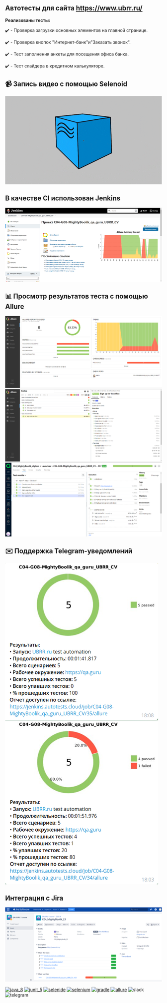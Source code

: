 ## Автотесты для сайта https://www.ubrr.ru/
**Реализованы тесты:**

:heavy_check_mark: - Проверка загрузки основных элементов на главной странице.

:heavy_check_mark: - Проверка кнопок "Интернет-банк"и"Заказать звонок".

:heavy_check_mark: - Тест заполнения анкеты для посещения офиса банка.

:heavy_check_mark: - Тест слайдера в кредитном калькуляторе.


## :video_camera: Запись видео с помощью Selenoid

![alt text](https://github.com/MightyBoolik/UBRR_CV/blob/0b58886d7af44c4196ea8f4a1ab0f5bb6552d4fb/files/Allure_ubrr.gif "**Видео теста**")
## В качестве CI использован Jenkins
![alt text](files/Screenshot_3.png "Jenkins")

## :bar_chart: Просмотр результатов теста с помощью Allure

![alt text](files/Allure_ubrr.png "Allure")
![alt text](files/Aluure1_ubrr.png "Allure")
![alt text](files/allure2_Ubrr.png "Allure")


## :envelope: Поддержка Telegram-уведомлений

![alt text](files/Screenshot_1.png "Allure")
![alt text](files/Screenshot_2.png "Allure")
## Интеграция с Jira
![alt text](files/Screenshot_4.png "Jira")

[<img src="https://github.com/SmileySpb/AutomationProject/blob/main/github/java.png" alt="java_8" width="80" height="80"/>](https://www.oracle.com/ru/java/technologies/javase-jre8-downloads.html)
[<img src="https://github.com/SmileySpb/AutomationProject/blob/main/github/junit_5.png" alt="junit_5" width="80" height="80"/>](https://junit.org/junit5/)
[<img src="https://github.com/SmileySpb/AutomationProject/blob/main/github/selenide.png" alt="selenide" width="80" height="80"/>](https://ru.selenide.org/)
[<img src="https://github.com/SmileySpb/AutomationProject/blob/main/github/selenium.png" alt="selenium" width="80" height="80"/>](https://www.selenium.dev/)
[<img src="https://github.com/SmileySpb/AutomationProject/blob/main/github/gradle.png" alt="gradle" width="80" height="80"/>](https://gradle.org/)
[<img src="https://github.com/SmileySpb/AutomationProject/blob/main/github/allure.png" alt="allure" width="80" height="80"/>](https://docs.qameta.io/allure/)
<img src="https://github.com/SmileySpb/AutomationProject/blob/main/github/slack.png" alt="slack" width="80" height="80"/>
<img src="https://github.com/SmileySpb/AutomationProject/blob/main/github/telegram.png" alt="telegram" width="80" height="80"/>
